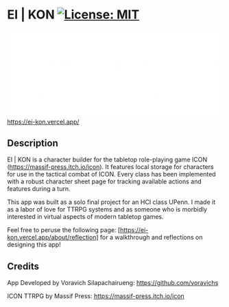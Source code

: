 # EI | KON [![License: MIT](https://img.shields.io/badge/License-MIT-yellow.svg)](https://opensource.org/licenses/MIT)

![eikon logo](./src/assets/images/eikonlogowhite.png)
https://ei-kon.vercel.app/

## Description
EI | KON is a character builder for the tabletop role-playing game ICON (https://massif-press.itch.io/icon). It features local storage for characters for use in the tactical combat of ICON. Every class has been implemented with a robust character sheet page for tracking available actions and features during a turn.

This app was built as a solo final project for an HCI class UPenn. I made it as a labor of love for TTRPG systems and as someone who is morbidly interested in virtual aspects of modern tabletop games.

Feel free to peruse the following page: [https://ei-kon.vercel.app/about/reflection] for a walkthrough and reflections on designing this app!

## Credits
App Developed by Voravich Silapachairueng: https://github.com/voravichs

ICON TTRPG by Massif Press: https://massif-press.itch.io/icon

